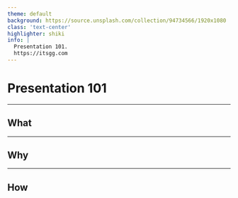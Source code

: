 ```yaml
---
theme: default
background: https://source.unsplash.com/collection/94734566/1920x1080
class: 'text-center'
highlighter: shiki
info: |
  Presentation 101.
  https://itsgg.com
---
```


# Presentation 101

---

## What

---

## Why

---

## How

